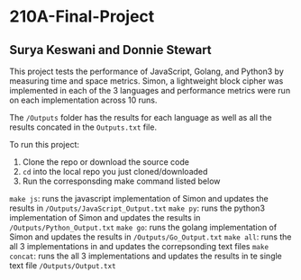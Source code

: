 # 210A-Final-Project
## Surya Keswani and Donnie Stewart

This project tests the performance of JavaScript, Golang, and Python3 by measuring time and space metrics. Simon, a lightweight block cipher was implemented in each of the 3 languages and performance metrics were run on each implementation across 10 runs. 

The `/Outputs` folder has the results for each language as well as all the results concated in the `Outputs.txt` file. 

To run this project: 

1. Clone the repo or download the source code
2. `cd` into the local repo you just cloned/downloaded 
3. Run the corresponsding make command listed below 

`make js`: runs the javascript implementation of Simon and updates the results in `/Outputs/JavaScript_Output.txt`
`make py`: runs the python3 implementation of Simon and updates the results in `/Outputs/Python_Output.txt`
`make go`: runs the golang implementation of Simon and updates the results in `/Outputs/Go_Output.txt`
`make all`: runs the all 3 implementations in and updates the correpsonding text files 
`make concat`: runs the all 3 implementations and updates the results in te single text file `/Outputs/Output.txt`